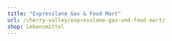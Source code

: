 ```yaml
---
title: "Expresslane Gas & Food Mart"
url: /cherry-valley/expresslane-gas-und-food-mart/
shop: Lebensmittel
---
```

